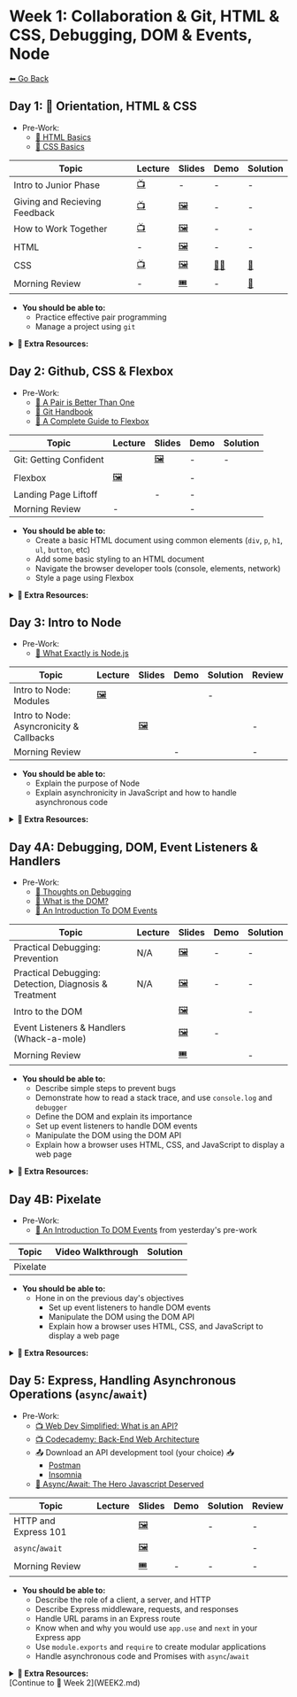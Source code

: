 # Week 1: Collaboration & Git, HTML & CSS, Debugging, DOM & Events, Node

[⬅ Go Back](README.md)

## Day 1: 👥 Orientation, HTML & CSS

- Pre-Work:
  - [📖 HTML Basics][html-basics]
  - [📖 CSS Basics][css-basics]

[git-handbook]: https://guides.github.com/introduction/git-handbook/
[pair-better]: https://hackernoon.com/a-pair-is-better-than-one-e9d4514add9f

| Topic                         | Lecture                    | Slides                        | Demo           | Solution             |
| ----------------------------- | -------------------------- | ----------------------------- | -------------- | -------------------- |
| Intro to Junior Phase         | [📺][orientation]          | -                             | -              | -                    |
| Giving and Recieving Feedback | [📺][feedback-lec]         | [🖼️][feedback-slides]         | -              | -                    |
| How to Work Together          | [📺][pair-programming-lec] | [🖼️][pair-programming-slides] | -              | -                    |
| HTML                          | -                          | [🖼️][html-slides]             | -              | -                    |
| CSS                           | [📺][css-lec]              | [🖼️][css-slides]              | [🧑‍💻][css-demo] | [👾][css-sol]        |
| Morning Review                | -                          | [🎟][am-rev-1-1-ticket]        | -              | [👾][am-rev-1-1-sol] |

[//]: # ' Paste in table above >> [🖼️][intro-jr-phase-slides] '
[intro-jr-phase-slides]: #link-to-slide-deck-here
[//]: # ' Paste in table above >> [🖼️][zoom-slides] '
[zoom-slides]: https://docs.google.com/presentation/d/1UTdfDmUkNakkOEB40YFUPGikJIhtD_DKYm3nY32iqm8/edit?usp=sharing
[orientation]: https://youtu.be/fttG8KLA9BE
[feedback-lec]: https://youtu.be/X1bp8CD4UL8
[feedback-slides]: 01-junior-phase/day-1-orientation-html&css/feedback.pdf
[//]: # ' Paste in table above >> [📺][pair-programming-lec] '
[pair-programming-lec]: https://youtu.be/o8jENGDEfLE
[pair-programming-slides]: https://docs.google.com/presentation/d/1Rp_13FMUVrDTmiNfa1YYwKp8rHSAJOvI_gOjPiO8NUY/edit?usp=sharing
[//]: # ' Paste in table above >> [📺][html-lec] '
[html-lec]: #paste-YouTube-link-here
[html-slides]: https://docs.google.com/presentation/d/1Nx7cEU0bMGIBSQPqC5BYS622owsmnoMlmY6yzfN21I0/edit?usp=sharing
[//]: # ' Paste in table above >> [🧑‍💻][html-demo] '
[html-demo]: #link-demo-here
[//]: # ' Paste in table above >> [📺][css-lec] '
[css-lec]: https://youtu.be/SQpVqRXoLeQ
[css-slides]: https://docs.google.com/presentation/d/1rDKlYTjosIqNGcEQ3jXNzHSYFnq41ZeuyYB4nxIEEWk/edit?usp=sharing
[//]: # ' Paste in table above >> [🧑‍💻][css-demo] '
[css-demo]: 01-junior-phase/day-1-orientation-html&css/html-css
[css-sol]: https://hackmd.io/@2ctk-Q4uQAmhb4qw1GghPA/BJnXBHsnY#CSS-Lab-Solutions
[//]: # ' Paste in table above >> [📺][am-rev-1-1] '
[am-rev-1-1]: #paste-YouTube-link-here
[//]: # ' Paste in table above >> [🎟][am-rev-1-1-ticket] '
[am-rev-1-1-ticket]: https://forms.gle/zvEfpJLK4LvFobaq7
[//]: # ' Paste in table above >> [🧑‍💻][am-rev-1-1-demo] '
[am-rev-1-1-demo]: #link-demo-here
[//]: # ' Paste in table above >> [👾][am-rev-1-1-sol] '
[am-rev-1-1-sol]: 01-junior-phase/exit-ticket-solutions/01-html-css.md

- **You should be able to:**
  - Practice effective pair programming
  - Manage a project using `git`

**<details><summary>📎 Extra Resources:</summary>**

- [Git Book](https://git-scm.com/book/en/v2/Getting-Started-Git-Basics)
- [GitHub: Git Cheat Sheet](https://github.github.com/training-kit/downloads/github-git-cheat-sheet.pdf)
- [Centralized vs Distributed Version Control Systems (CVCS vs DVCS)](https://scmquest.com/centralized-vs-distributed-version-control-systems)
- [Git: Customizing Git - Git Configuration](https://git-scm.com/book/en/v2/Customizing-Git-Git-Configuration)
- [Stackoverflow: `git branch BRANCH_NAME` vs. `git checkout -b BRANCH_NAME`](https://stackoverflow.com/questions/7987687/what-is-the-difference-between-git-branch-and-git-checkout-b/7987711#7987711)
- [Git Without Github: Private Repositories](https://catxmachina.xyz/git-without-github/private-repos/)
- [Atlassian: Git merge conflicts](https://www.atlassian.com/git/tutorials/using-branches/merge-conflicts)
- [freeCodeCamp: How to Delete a Git Branch Both Locally and Remotely](https://www.freecodecamp.org/news/how-to-delete-a-git-branch-both-locally-and-remotely/)
- [Checkersaga: Google and GitHub will stop using terms like ‘master and slave’ or ‘blacklist’ in their code](https://checkersaga.com/google-and-github-will-stop-using-terms-like-master-and-slave-or-blacklist-in-their-code/48456/)

</details>

## Day 2: Github, CSS & Flexbox

- Pre-Work:
  - [📖 A Pair is Better Than One][pair-better]
  - [📖 Git Handbook][git-handbook]
  - [📖 A Complete Guide to Flexbox][flexbox-complete-guide]

[html-basics]: https://developer.mozilla.org/en-US/docs/Learn/Getting_started_with_the_web/HTML_basics
[css-basics]: https://developer.mozilla.org/en-US/docs/Learn/Getting_started_with_the_web/CSS_basics
[flexbox-complete-guide]: https://css-tricks.com/snippets/css/a-guide-to-flexbox/

| Topic                  | Lecture           | Slides                 | Demo               | Solution                                               |
| ---------------------- | ----------------- | ---------------------- | ------------------ | ------------------------------------------------------ |
| Git: Getting Confident |     | [🖼️][git-slides]       | -                  | -                                                      |
| Flexbox                |  [🖼️][flexbox-slides]   |  | -                                                      |
| Landing Page Liftoff   |     | -                      | -                  |  |
| Morning Review         | -                 |  | -                  |                                   |

[//]: # ' Paste in table above >> [📺][git-lec] '
[git-lec]: https://youtu.be/4_GR0X-7bdI
[git-slides]: https://docs.google.com/presentation/d/16LGtin0SF41wNOgxbCYDG434Xo7Zbd7j3RfS6C4zIU0/edit?usp=sharing
[//]: # ' Paste in table above >> [🧑‍💻][git-demo] '
[git-demo]: #link-demo-here
[//]: # ' Paste in table above >> [📺][flexbox-lec] '
[flexbox-lec]: https://youtu.be/BrQKfj_G1a4
[flexbox-slides]: https://docs.google.com/presentation/d/1kXdkZCb4UcxeW-t403rF-wJPPZqtmmQWYN6sXraYkns
[//]: # ' Paste in table above >> [🧑‍💻][flexbox-demo] '
[flexbox-demo]: 01-junior-phase/day-2-flex-demo
[//]: # ' Paste in table above >> [📺][flexbox-lec] '
[lpl-qa]: https://youtu.be/hARiHyXfQys
[//]: # ' Paste in table above >> [👾][landing-page-sol] </br> [👾 Extra Credit][landing-page-sol-extra] '
[landing-page-sol]: https://github.com/FullstackAcademy/Landing-Page-Launchpad/tree/solution
[landing-page-sol-vid]: https://www.youtube.com/watch?v=TvTiebmefWY
[landing-page-sol-extra]: ####
[//]: # ' Paste in table above >> [📺][landing-page-rev] '
[landing-page-rev]: ####
[//]: # ' Paste in table above >> [📺][am-rev-1-2] '
[am-rev-1-2]: #paste-YouTube-link-here
[//]: # ' Paste in table above >> [🎟][am-rev-1-2-ticket] '
[am-rev-1-2-ticket]: https://forms.gle/NsMxamsPx3H2Gcy99
[//]: # ' Paste in table above >> [🧑‍💻][am-rev-1-2-demo] '
[am-rev-1-2-demo]: #link-demo-here
[//]: # ' Paste in table above >> [👾][am-rev-1-2-sol] '
[am-rev-1-2-sol]: https://github.com/FullstackAcademy/2206-FSA-RM-WEB-FT/blob/main/01-junior-phase/exit-ticket-solutions/02-git-flexbox.md

- **You should be able to:**
  - Create a basic HTML document using common elements (`div`, `p`, `h1`, `ul`, `button`, etc)
  - Add some basic styling to an HTML document
  - Navigate the browser developer tools (console, elements, network)
  - Style a page using Flexbox

**<details><summary>📎 Extra Resources:</summary>**

- [Calculate Specificity][specificity-calc]
- [Calculate Specificity v2][specificity-calc2]
- [REM vs EM vs PX][rem-em-px]
- [CSS Units Ultimate Guide][css-units]
- [CSS Grow][css-grow]
- [CSS Center][css-center]
- [Colorful Flexbox][flexbox-color]
- [FlexBox Froggy][flexbox-froggy]
- [Flexbox Froggy Level 24 Walkthrough][vid-flexbox-froggy] >> Spoiler alert!
- [FlexBox in 10 Minutes][flexbox-ten-minutes]

[specificity-calc]: https://slicejack.com/quick-guide-to-css-specificity/
[specificity-calc2]: https://css-tricks.com/specifics-on-css-specificity/
[rem-em-px]: https://engageinteractive.co.uk/blog/em-vs-rem-vs-px
[css-units]: https://blog.alexdevero.com/css-units-ultimate-guide/
[css-grow]: https://css-tricks.com/flex-grow-is-weird/
[css-center]: https://css-tricks.com/centering-css-complete-guide/
[flexbox-color]: https://medium.freecodecamp.org/even-more-about-how-flexbox-works-explained-in-big-colorful-animated-gifs-a5a74812b053
[flexbox-froggy]: https://flexboxfroggy.com/
[vid-flexbox-froggy]: https://youtu.be/D8V74OeZm5Y
[flexbox-ten-minutes]: https://medium.freecodecamp.org/flexbox-in-10-minutes-7295497804ed

</details>

## Day 3: Intro to Node

- Pre-Work:
  - [📖 What Exactly is Node.js][nodejs-intro]

[nodejs-intro]: https://medium.freecodecamp.org/what-exactly-is-node-js-ae36e97449f5

| Topic                                    | Lecture                | Slides                  | Demo                    | Solution              | Review |
| ---------------------------------------- | ---------------------- | ----------------------- | ----------------------- | --------------------- | ------ |
| Intro to Node: Modules                   |   [🖼️][node-slides]       | | | -      |
| Intro to Node: Asyncronicity & Callbacks |    | [🖼️][node-async-slides] |    |  | -      |
| Morning Review                           |    |  | -                       |   | -      |

[//]: # ' Paste in table above >> [📺][node-modules-lec] '
[node-modules-lec]: https://youtu.be/3vo0KvrkuPY
[node-slides]: https://docs.google.com/presentation/d/1k69_CpSosFbImFStCnpjh4tdNlbtLSq6WB3MZA8fhZo/edit?usp=sharing
[//]: # ' Paste in table above >> [🧑‍💻][node-modules-demo] '
[node-modules-demo]: 01-junior-phase/day-3-node-demo
[//]: # ' Paste in table above >> [📺][node-async-lec] '
[node-async-lec]: https://youtu.be/6ekSyyNrNqc
[node-async-slides]: https://docs.google.com/presentation/d/1rJxfZ8Dcv4uDS2LXZSJ0EvAjUyKAXY_6KDjCAvFvrOA/edit?usp=sharing
[//]: # ' Paste in table above >> [🧑‍💻][node-async-demo] '
[node-async-demo]: http://latentflip.com/loupe/
[//]: # ' Paste in table above >> [👾][node-shell-sol] '
[node-basics-sol]: https://github.com/FullstackAcademy/Solution.NodeBasics
[node-shell-sol]: https://github.com/FullstackAcademy/Solution.NodeShell
[//]: # ' Paste in table above >> [📺][give-recieve-feedback-lec] '
[give-recieve-feedback-lec]: #paste-YouTube-link-here
[//]: # ' Paste in table above >> [🖼️][give-recieve-feedback-slides] '
[give-recieve-feedback-slides]: ###
[//]: # ' Paste in table above >> [📺][am-rev-1-5] '
[am-rev-1-5]: https://youtu.be/rlwfkQ32t38
[//]: # ' Paste in table above >> [🎟][am-rev-1-5-ticket] '
[am-rev-1-5-ticket]: https://forms.gle/AjLTzpPXduKpyjp67
[//]: # ' Paste in table above >> [🧑‍💻][am-rev-1-5-demo] '
[am-rev-1-5-demo]: #link-demo-here
[//]: # ' Paste in table above >> [👾][am-rev-1-5-sol] '
[am-rev-1-5-sol]: https://github.com/FullstackAcademy/2206-FSA-RM-WEB-FT/blob/main/01-junior-phase/exit-ticket-solutions/03-node.md

- **You should be able to:**
  - Explain the purpose of Node
  - Explain asynchronicity in JavaScript and how to handle asynchronous code

**<details><summary>📎 Extra Resources:</summary>**

- [📺 What is the Event Loop Anyway?][event-loop]

[event-loop]: https://www.youtube.com/watch?v=8aGhZQkoFbQ&vl=en

</details>

## Day 4A: Debugging, DOM, Event Listeners & Handlers

- Pre-Work:
  - [📖 Thoughts on Debugging][debug-thoughts]
  - [📖 What is the DOM?][dom-what]
  - [📖 An Introduction To DOM Events][dom-intro]

[debug-thoughts]: https://www.bignerdranch.com/blog/thoughts-on-debugging-part-2/
[dom-what]: https://css-tricks.com/dom/
[dom-intro]: https://www.smashingmagazine.com/2013/11/an-introduction-to-dom-events/

| Topic                                                 | Lecture              | Slides                  | Demo                  | Solution                                                             |
| ----------------------------------------------------- | -------------------- | ----------------------- | --------------------- | -------------------------------------------------------------------- |
| Practical Debugging: Prevention                       | N/A                  | [🖼️][prevention-slides] | -                     | -                                                                    |
| Practical Debugging: Detection, Diagnosis & Treatment | N/A                  | [🖼️][ddt-slides]        | -                     | -                                                                    |
| Intro to the DOM                                      |  | [🖼️][dom-intro-slides]  |  | -                                                                    |
| Event Listeners & Handlers (Whack-a-mole)             |  | [🖼️][dom-events-slides] | -                     |  |
| Morning Review                                        |     | [🎟][am-rev-1-3-ticket]  |  | -                                                                    |

[//]: # ' Paste in table above >> [📺][prevention-lec] '
[prevention-lec]: #paste-YouTube-link-here
[prevention-slides]: https://docs.google.com/presentation/d/16eQJNl0JTHr9TYi8vRXKffA2br8QMywM0-7pn8oJNGY/edit?usp=sharing
[//]: # ' Paste in table above >> [📺][ddt-lec] '
[ddt-lec]: #paste-YouTube-link-here
[ddt-slides]: https://docs.google.com/presentation/d/1ACMEsqVvP1BzMGN234Jx4YoP5ZuODLXxtY59R09wzKM/edit?usp=sharing
[//]: # ' Paste in table above >> [📺][dom-intro-lec] '
[dom-intro-lec]: https://youtu.be/djf86jYmrZA
[dom-intro-slides]: https://docs.google.com/presentation/d/1MtF7vUwnY08ZA5ofDpjcjlcv49GAal70k0F7my3D6YQ/edit?usp=sharing
[//]: # ' Paste in table above >> [🧑‍💻][dom-intro-demo] '
[dom-intro-demo]: #link-demo-here
[//]: # ' Paste in table above >> [📺][dom-events-lec] '
[dom-events-lec]: https://youtu.be/WIJhPLBjt4k
[dom-events-slides]: https://docs.google.com/presentation/d/1Unq4gPwi1N5Dn-8yX5MlWRr4RH_FOosaiU2uEXyogNg/edit?usp=sharing
[//]: # ' Paste in table above >> [👨‍💻][dom-events-demo] '
[dom-events-demo]: 01-junior-phase/day-4-DOM/dom-event-listeners-demo
[//]: # ' Paste in table above >> [👾][whack-a-mole-sol] </br> [👾 with timer][whack-a-mole-sol-timer] '
[whack-a-mole-sol]: https://github.com/FullstackAcademy/Lab.Whack-a-mole/tree/solution
[whack-a-mole-sol-timer]: https://github.com/FullstackAcademy/Lab.Whack-a-mole/tree/solutionWithTimer
[//]: # ' Paste in table above >> [📺][am-rev-1-3] '
[am-rev-1-3]: https://youtu.be/awdZ807lYUo
[//]: # ' Paste in table above >> [🎟][am-rev-1-3-ticket] '
[am-rev-1-3-ticket]: https://forms.gle/YRYVafMWg33aETKP6
[//]: # ' Paste in table above >> [🧑‍💻][am-rev-1-3-demo] '
[am-rev-1-3-demo]: 01-junior-phase/day-4-DOM/morning-review-notes
[//]: # ' Paste in table above >> [👾][am-rev-1-3-sol] '
[am-rev-1-3-sol]: #paste-gist-here

- **You should be able to:**
  - Describe simple steps to prevent bugs
  - Demonstrate how to read a stack trace, and use `console.log` and `debugger`
  - Define the DOM and explain its importance
  - Set up event listeners to handle DOM events
  - Manipulate the DOM using the DOM API
  - Explain how a browser uses HTML, CSS, and JavaScript to display a web page

**<details><summary>📎 Extra Resources:</summary>**

- [HTML Collection vs NodeList][html-collection-vs-nodelist]
- [NodeList Doc][doc-nodelist]

[html-collection-vs-nodelist]: https://teamtreehouse.com/community/understanding-the-difference-between-an-htmlcollection-and-a-nodelist
[doc-nodelist]: https://developer.mozilla.org/en-US/docs/Web/API/NodeList

</details>

## Day 4B: Pixelate

- Pre-Work:
  - [📖 An Introduction To DOM Events][dom-intro] from yesterday's pre-work

| Topic    | Video Walkthrough  | Solution           |
| -------- | ------------------ | ------------------ |
| Pixelate |  |  |

[//]: # ' Paste in table above >> [👾][pixelate-sol] '
[pixelate-sol]: https://github.com/FullstackAcademy/PairExercise.Pixelate.Solution
[//]: # ' Paste in table above >> [📺][pixelate-rev] '
[pixelate-rev]: https://www.youtube.com/playlist?list=PLx0iOsdUOUmlGmcCCcsf9os6lVu0l5kg-
[//]: # ' Paste in table above >> [📺][am-rev-1-4] '
[am-rev-1-4]: #paste-YouTube-link-here
[//]: # ' Paste in table above >> [🎟][am-rev-1-4-ticket] '
[am-rev-1-4-ticket]: #paste-google-form-link-here
[//]: # ' Paste in table above >> [🧑‍💻][am-rev-1-4-demo] '
[am-rev-1-4-demo]: #link-demo-here
[//]: # ' Paste in table above >> [👾][am-rev-1-4-sol] '
[am-rev-1-4-sol]: #paste-gist-here

- **You should be able to:**
  - Hone in on the previous day's objectives
    - Set up event listeners to handle DOM events
    - Manipulate the DOM using the DOM API
    - Explain how a browser uses HTML, CSS, and JavaScript to display a web page

**<details><summary>📎 Extra Resources:</summary>**

- [MDN: Introduction to events](https://developer.mozilla.org/en-US/docs/Learn/JavaScript/Building_blocks/Events)
- [Eloquent JavaScript: Handling Events](https://eloquentjavascript.net/15_event.html)
- **Visualizing the Event Life Cycle:**
  - [Slow motion event path](https://jsbin.com/exezex/4/edit?css,js,output)
  - [Identifying event phases](http://jsbin.com/unuhec/4/edit)
- [JavaScript.info: Bubbling and capturing](https://javascript.info/bubbling-and-capturing)
- [MDN: `EventTarget.addEventListener()`](https://developer.mozilla.org/en-US/docs/Web/API/EventTarget/addEventListener)
- Once you isolate the target element via `event.target`, you can "dot" off of that element to access a number of properties. See here: [MDN: Element Properties](https://developer.mozilla.org/en-US/docs/Web/API/Element#Properties)
  - By doing this, we can add logic to our event handlers when we leverage event delegation in order to prevent code from running on elements we don't want it to.
- [Overlay demonstrating stopPropagation](https://jsbin.com/fizuyesere/edit?html,js,output)

</details>

## Day 5: Express, Handling Asynchronous Operations (`async`/`await`)

- Pre-Work:
  - [📺 Web Dev Simplified: What is an API?][what-is-an-api]
  - [📺 Codecademy: Back-End Web Architecture][codecademy-be-web-arch]
  - 📤 Download an API development tool (your choice) 📥
    - [Postman](https://www.postman.com/)
    - [Insomnia](https://insomnia.rest/)
  - [📖 Async/Await: The Hero Javascript Deserved][twilio-async-await]

[what-is-an-api]: https://youtu.be/tgbRY96q-KM
[codecademy-be-web-arch]: https://www.codecademy.com/articles/back-end-architecture
[twilio-async-await]: https://www.twilio.com/blog/2015/10/asyncawait-the-hero-javascript-deserved.html

| Topic                          | Lecture | Slides                   | Demo | Solution | Review |
| ------------------------------ | ------- | ------------------------ | ---- | -------- | ------ |
| HTTP and Express 101           |  | [🖼️][express-101-slides] |  | -        | -      |
| `async`/`await`                |  | [🖼️][async-await-slides] |  |   | -      |
| Morning Review                 |  | [🎟][am-rev-2-1-ticket] | -    | -        | -      |

[//]: # ' Paste in table above >> [📺][express-101-lec] '
[express-101-lec]: https://youtu.be/n6i7Io84pjg
[express-101-slides]: https://github.com/FullstackAcademy/2206-FSA-RM-WEB-FT/tree/main/01-junior-phase/day-5-demos/express-intro-2206.pdf
[//]: # ' Paste in table above >> [🧑‍💻][express-101-demo] '
[express-101-demo]: https://github.com/FullstackAcademy/2206-FSA-RM-WEB-FT/tree/main/01-junior-phase/day-5-demos/async-await
[//]: # ' Paste in table above >> [📺][express-201-lec] '
[express-201-lec]: #paste-YouTube-link-here
[express-201-slides]: https://docs.google.com/presentation/d/1cS548bLr3YMkA9tdwviIzwVU-qO29uOuw_DSJoD4O1o/edit?usp=sharing
[//]: # ' Paste in table above >> [🧑‍💻][express-201-demo] '
[express-201-demo]: #link-demo-here
[//]: # ' Paste in table above >> [👾][express-wizard-1-sol] '
[express-wizard-1-sol]: ###
[//]: # ' Paste in table above >> [📺][express-wizard-1-rev] '
[express-wizard-1-rev]: ###
[//]: # ' Paste in table above >> [📺][async-await-lec] '
[async-await-lec]: https://youtu.be/DSlxl6p3YaY
[async-await-slides]: https://github.com/FullstackAcademy/2206-FSA-RM-WEB-FT/tree/main/01-junior-phase/day-5-demos/async-await-2206.pdf
[//]: # ' Paste in table above >> [🧑‍💻][async-await-demo] '
[async-await-demo]: https://github.com/FullstackAcademy/2206-FSA-RM-WEB-FT/tree/main/01-junior-phase/day-5-demos/express
[//]: # ' Paste in table above >> [👾][async-await-sol] '
[async-await-sol]: https://github.com/FullstackAcademy/Solution.Lab.AsyncAwait
[//]: # ' Paste in table above >> [👾][async-await-sol] '
[async-await-sol-2]: https://github.com/FullstackAcademy/2206-FSA-RM-WEB-FT/tree/main/01-junior-phase/day-5-demos/dax-async-lab-solution.js
[//]: # ' Paste in table above >> [📺][am-rev-2-1] '
[am-rev-2-1]: https://youtu.be/ALE0Gm2xJ6E
[//]: # ' Paste in table above >> [🎟][am-rev-2-1-ticket] '
[am-rev-2-1-ticket]: https://forms.gle/YJ1wKKV3nFnFB2Be8
[//]: # ' Paste in table above >> [🧑‍💻][am-rev-2-1-demo] '
[am-rev-2-1-demo]: #link-demo-here
[//]: # ' Paste in table above >> [👾][am-rev-2-1-sol] '
[am-rev-2-1-sol]: #paste-gist-here

- **You should be able to:**
  - Describe the role of a client, a server, and HTTP
  - Describe Express middleware, requests, and responses
  - Handle URL params in an Express route
  - Know when and why you would use `app.use` and `next` in your Express app
  - Use `module.exports` and `require` to create modular applications
  - Handle asynchronous code and Promises with `async`/`await`

**<details><summary>📎 Extra Resources:</summary>**

- [📖 A Simple Explanation of Express Middleware][express-middleware]
- [📖 Nodejs in Flames][nodejs-flames]

[express-middleware]: https://medium.com/@agoiabeladeyemi/a-simple-explanation-of-express-middleware-c68ea839f498
[nodejs-flames]: https://medium.com/netflix-techblog/node-js-in-flames-ddd073803aa4

</details>
[Continue to 📆 Week 2](WEEK2.md)

